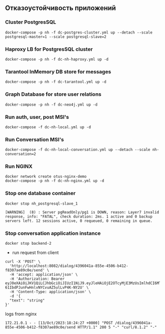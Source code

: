 ## Отказоустойчивость приложений

### Cluster PostgresSQL

```shell
docker-compose -p nh -f dc-postgres-cluster.yml up --detach --scale postgresql-master=1 --scale postgresql-slave=2
```
### Haproxy LB for PostgresSQL cluster
```shell
docker-compose -p nh -f dc-nh-haproxy.yml up -d
```

### Tarantool InMemory DB store for messages

```shell
docker-compose -p nh -f dc-tarantool.yml up -d
```
### Graph Database for store user relations

```shell
docker-compose -p nh -f dc-neo4j.yml up -d
```

### Run auth, user, post MSI's
```shell
docker-compose -f dc-nh-local.yml up -d
```

### Run Conversation MSI's

```shell
docker-compose -f dc-nh-local-conversation.yml up --detach --scale nh-conversation=2
```

### Run NGINX
```shell
docker network create otus-nginx-demo
docker-compose -p nh -f dc-nh-nginx.yml up -d
```

### Stop one database container
```shell
docker stop nh_postgresql-slave_1
```

```shell
[WARNING]  (8) : Server pgReadOnly/pg1 is DOWN, reason: Layer7 invalid response, info: "FATAL", check duration: 2ms. 1 active and 0 backup servers left. 12 sessions active, 0 requeued, 0 remaining in queue.
```
### Stop conversation application instance
```shell
docker stop backend-2
```

- run request from client
```shell
curl -X 'POST' \
  'http://localhost:8082/dialog/4396041a-855e-4506-b412-f8307ae89c0e/send' \
  -H 'accept: application/json' \
  -H 'Authorization: Bearer eyJ0eXAiOiJKV1QiLCJhbGciOiJIUzI1NiJ9.eyJleHAiOjE2OTcyMjE3MzUsImlhdCI6MTY5NzIyMTEzNSwiaWQiOiJlNjVlNDZhNC1lY2EwLTRlOGItOWNlYi1lOTRjM2MzNzIzNTIiLCAicGFzc3dvcmQiOiJzdHJpbmcifQ.XjJroig-61IbdPJunFwHnlvNYCvuAZ5ulLvP4K-NY2U' \
  -H 'Content-Type: application/json' \
  -d '{
  "text": "string"
}'

```
logs from nginx
```shell
172.21.0.1 - - [13/Oct/2023:18:24:27 +0000] "POST /dialog/4396041a-855e-4506-b412-f8307ae89c0e/send HTTP/1.1" 200 5 "-" "curl/8.1.2" "-"
```